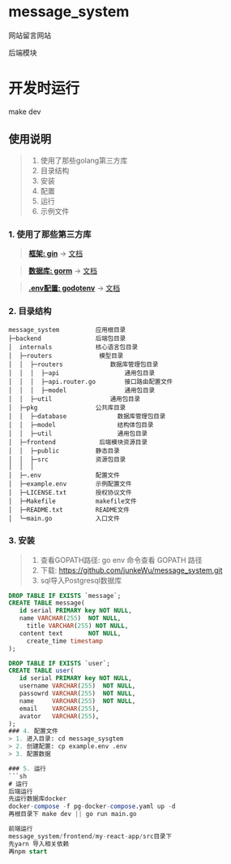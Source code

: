 # message_system
网站留言网站

后端模块
# 开发时运行
make dev

## 使用说明
> 1. 使用了那些golang第三方库
> 2. 目录结构
> 3. 安装
> 4. 配置
> 5. 运行
> 6. 示例文件

### 1. 使用了那些第三方库
> [**框架: gin**](https://github.com/gin-gonic/gin) -> [文档](https://gin-gonic.com/zh-cn/docs/)

> [**数据库: gorm**](https://github.com/jinzhu/gorm) -> [文档](http://gorm.io/zh_CN/docs/)

> [**.env配置: godotenv**](https://github.com/joho/godotenv) -> [文档](https://github.com/joho/godotenv)

### 2. 目录结构
```
message_system          应用根目录
├─backend               后端包目录
│  internals            核心语言包目录
│  ├─routers             模型目录
│  │  ├─routers             数据库管理包目录
│  │  │  ├─api                  通用包目录
│  │  │  ├─api.router.go        接口路由配置文件
│  │  │  ├─model                通用包目录
│  │  ├─util                通用包目录
│  ├─pkg                公共库目录
│  │  ├─database              数据库管理包目录
│  │  ├─model                 结构体包目录
│  │  ├─util                  通用包目录
│  ├─frontend            后端模块资源目录
│  │  ├─public          静态目录
│  │  ├─src             资源包目录
│  │  │               
│  ├─.env               配置文件
│  ├─example.env        示例配置文件
│  ├─LICENSE.txt        授权协议文件
│  ├─Makefile         	makefile文件
│  ├─README.txt         README文件
│  └─main.go            入口文件
```

### 3. 安装
> 1. 查看GOPATH路径: go env 命令查看 GOPATH 路径
> 2. 下载: https://github.com/junkeWu/message_system.git
> 3. sql导入Postgresql数据库

```sql
DROP TABLE IF EXISTS `message`;
CREATE TABLE message(
   id serial PRIMARY key NOT NULL,
   name VARCHAR(255)  NOT NULL,
	 title VARCHAR(255) NOT NULL,
   content text       NOT NULL,
	 create_time timestamp
);

DROP TABLE IF EXISTS `user`;
CREATE TABLE user(
   id serial PRIMARY key NOT NULL,
   username VARCHAR(255)  NOT NULL,
   passowrd VARCHAR(255)  NOT NULL,
   name     VARCHAR(255)  NOT NULL,
   email    VARCHAR(255),
   avator   VARCHAR(255),
);
### 4. 配置文件
> 1. 进入目录: cd message_sysgtem
> 2. 创建配置: cp example.env .env 
> 3. 配置数据

### 5. 运行
```sh
# 运行
后端运行
先运行数据库docker 
docker-compose -f pg-docker-compose.yaml up -d
再根目录下 make dev || go run main.go

前端运行
message_system/frontend/my-react-app/src目录下  
先yarn 导入相关依赖 
再npm start 


